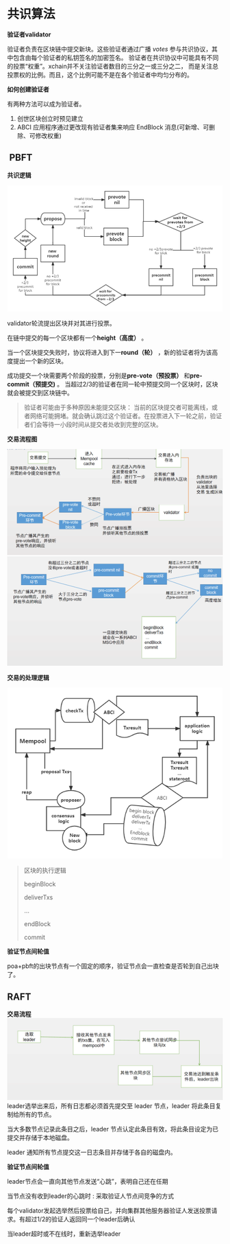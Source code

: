 # 共识算法

**验证者validator**

验证者负责在区块链中提交新块。这些验证者通过广播 *votes* 参与共识协议，其中包含由每个验证者的私钥签名的加密签名。
验证者在共识协议中可能具有不同的投票“权重”。xchain并不关注验证者数目的三分之一或三分之二， 而是关注总投票权的比例。而且，这个比例可能不是在各个验证者中均匀分布的。

**如何创建验证者**

有两种方法可以成为验证者。

1.  创世区块创立时预见建立
1.  ABCI 应用程序通过更改现有验证者集来响应 EndBlock 消息(可新增、可删除、可修改权重)

##  PBFT

**共识逻辑**

![](picture/Consensuslogic.png)

validator轮流提出区块并对其进行投票。 

在链中提交的每一个区块都有一个**height（高度）** 。 

当一个区块提交失败时，协议将进入到下一**round（轮）** ，新的验证者将为该高度提出一个新的区块。 

成功提交一个块需要两个阶段的投票，分别是**pre-vote（预投票）** 和**pre-commit（预提交)** 。 当超过2/3的验证者在同一轮中预提交同一个区块时，区块就会被提交到区块链中。

> 验证者可能由于多种原因未能提交区块： 当前的区块提交者可能离线，或者网络可能拥堵。就会确认跳过这个验证者。在投票进入下一轮之前，验证者们会等待一小段时间从提交者处收到完整的区块。

**交易流程图**

  
![](picture/flowchart1.png)
![](picture/flowchart2.png)
  
 
**交易的处理逻辑**

![](picture/Processinglogic.png)

>区块的执行逻辑
>
>beginBlock 
>
>deliverTxs 
>
>  ...
>  
>endBlock 
>
>commit

**验证节点间轮值**

poa+pbft的出块节点有一个固定的顺序，验证节点会一直检查是否轮到自己出块了。

## RAFT

**交易流程**
![](picture/flowchart4.png)
leader选举出来后，所有日志都必须首先提交至 leader 节点，leader 将此条目复制给所有的节点。

当大多数节点记录此条目之后，leader 节点认定此条目有效，将此条目设定为已提交并存储于本地磁盘。

leader 通知所有节点提交这一日志条目并存储于各自的磁盘内。

**验证节点间轮值**

leader节点会一直向其他节点发送“心跳”，表明自己还在任期

当节点没有收到leader的心跳时 : 采取验证人节点间竞争的方式

每个validator发起选举然后投票给自己，并向集群其他服务器验证人发送投票请求。有超过1/2的验证人返回同一个leader后确认

当leader超时或不在线时，重新选举leader

